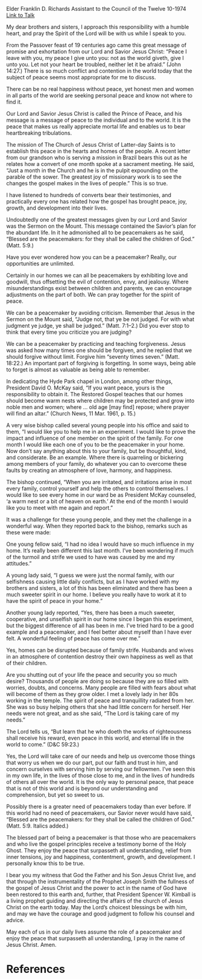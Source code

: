Elder Franklin D. Richards
Assistant to the Council of the Twelve
10-1974
[Link to Talk](https://www.churchofjesuschrist.org/study/general-conference/1974/10/the-blessings-of-peace?lang=eng)

My dear brothers and sisters, I approach this responsibility with a humble heart, and pray the Spirit of the Lord will be with us while I speak to you.

From the Passover feast of 19 centuries ago came this great message of promise and exhortation from our Lord and Savior Jesus Christ: “Peace I leave with you, my peace I give unto you: not as the world giveth, give I unto you. Let not your heart be troubled, neither let it be afraid.” (John 14:27.) There is so much conflict and contention in the world today that the subject of peace seems most appropriate for me to discuss.

There can be no real happiness without peace, yet honest men and women in all parts of the world are seeking personal peace and know not where to find it.

Our Lord and Savior Jesus Christ is called the Prince of Peace, and his message is a message of peace to the individual and to the world. It is the peace that makes us really appreciate mortal life and enables us to bear heartbreaking tribulations.

The mission of The Church of Jesus Christ of Latter-day Saints is to establish this peace in the hearts and homes of the people. A recent letter from our grandson who is serving a mission in Brazil bears this out as he relates how a convert of one month spoke at a sacrament meeting. He said, “Just a month in the Church and he is in the pulpit expounding on the parable of the sower. The greatest joy of missionary work is to see the changes the gospel makes in the lives of people.” This is so true.

I have listened to hundreds of converts bear their testimonies, and practically every one has related how the gospel has brought peace, joy, growth, and development into their lives.

Undoubtedly one of the greatest messages given by our Lord and Savior was the Sermon on the Mount. This message contained the Savior’s plan for the abundant life. In it he admonished all to be peacemakers as he said, “Blessed are the peacemakers: for they shall be called the children of God.” (Matt. 5:9.)

Have you ever wondered how you can be a peacemaker? Really, our opportunities are unlimited.

Certainly in our homes we can all be peacemakers by exhibiting love and goodwill, thus offsetting the evil of contention, envy, and jealousy. Where misunderstandings exist between children and parents, we can encourage adjustments on the part of both. We can pray together for the spirit of peace.

We can be a peacemaker by avoiding criticism. Remember that Jesus in the Sermon on the Mount said, “Judge not, that ye be not judged. For with what judgment ye judge, ye shall be judged.” (Matt. 7:1–2.) Did you ever stop to think that every time you criticize you are judging?

We can be a peacemaker by practicing and teaching forgiveness. Jesus was asked how many times one should be forgiven, and he replied that we should forgive without limit. Forgive him “seventy times seven.” (Matt. 18:22.) An important part of forgiving is forgetting. In some ways, being able to forget is almost as valuable as being able to remember.

In dedicating the Hyde Park chapel in London, among other things, President David O. McKay said, “If you want peace, yours is the responsibility to obtain it. The Restored Gospel teaches that our homes should become warm nests where children may be protected and grow into noble men and women; where … old age [may find] repose; where prayer will find an altar.” (Church News, 11 Mar. 1961, p. 15.)

A very wise bishop called several young people into his office and said to them, “I would like you to help me in an experiment. I would like to prove the impact and influence of one member on the spirit of the family. For one month I would like each one of you to be the peacemaker in your home. Now don’t say anything about this to your family, but be thoughtful, kind, and considerate. Be an example. Where there is quarreling or bickering among members of your family, do whatever you can to overcome these faults by creating an atmosphere of love, harmony, and happiness.

The bishop continued, “When you are irritated, and irritations arise in most every family, control yourself and help the others to control themselves. I would like to see every home in our ward be as President McKay counseled, ‘a warm nest or a bit of heaven on earth.’ At the end of the month I would like you to meet with me again and report.”

It was a challenge for these young people, and they met the challenge in a wonderful way. When they reported back to the bishop, remarks such as these were made:

One young fellow said, “I had no idea I would have so much influence in my home. It’s really been different this last month. I’ve been wondering if much of the turmoil and strife we used to have was caused by me and my attitudes.”

A young lady said, “I guess we were just the normal family, with our selfishness causing little daily conflicts, but as I have worked with my brothers and sisters, a lot of this has been eliminated and there has been a much sweeter spirit in our home. I believe you really have to work at it to have the spirit of peace in your home.”

Another young lady reported, “Yes, there has been a much sweeter, cooperative, and unselfish spirit in our home since I began this experiment, but the biggest difference of all has been in me. I’ve tried hard to be a good example and a peacemaker, and I feel better about myself than I have ever felt. A wonderful feeling of peace has come over me.”

Yes, homes can be disrupted because of family strife. Husbands and wives in an atmosphere of contention destroy their own happiness as well as that of their children.

Are you shutting out of your life the peace and security you so much desire? Thousands of people are doing so because they are so filled with worries, doubts, and concerns. Many people are filled with fears about what will become of them as they grow older. I met a lovely lady in her 80s working in the temple. The spirit of peace and tranquillity radiated from her. She was so busy helping others that she had little concern for herself. Her needs were not great, and as she said, “The Lord is taking care of my needs.”

The Lord tells us, “But learn that he who doeth the works of righteousness shall receive his reward, even peace in this world, and eternal life in the world to come.” (D&C 59:23.)

Yes, the Lord will take care of our needs and help us overcome those things that worry us when we do our part, put our faith and trust in him, and concern ourselves with serving him by serving our fellowmen. I’ve seen this in my own life, in the lives of those close to me, and in the lives of hundreds of others all over the world. It is the only way to personal peace, that peace that is not of this world and is beyond our understanding and comprehension, but yet so sweet to us.

Possibly there is a greater need of peacemakers today than ever before. If this world had no need of peacemakers, our Savior never would have said, “Blessed are the peacemakers: for they shall be called the children of God.” (Matt. 5:9. Italics added.)

The blessed part of being a peacemaker is that those who are peacemakers and who live the gospel principles receive a testimony borne of the Holy Ghost. They enjoy the peace that surpasseth all understanding, relief from inner tensions, joy and happiness, contentment, growth, and development. I personally know this to be true.

I bear you my witness that God the Father and his Son Jesus Christ live, and that through the instrumentality of the Prophet Joseph Smith the fullness of the gospel of Jesus Christ and the power to act in the name of God have been restored to this earth and, further, that President Spencer W. Kimball is a living prophet guiding and directing the affairs of the church of Jesus Christ on the earth today. May the Lord’s choicest blessings be with him, and may we have the courage and good judgment to follow his counsel and advice.

May each of us in our daily lives assume the role of a peacemaker and enjoy the peace that surpasseth all understanding, I pray in the name of Jesus Christ. Amen.

# References
